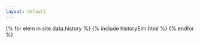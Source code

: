 ```yaml
---
layout: default
---
```

<section class="history">
  {% for elem in site.data.history %}
    {% include historyElm.html %}
  {% endfor %}
</section>
